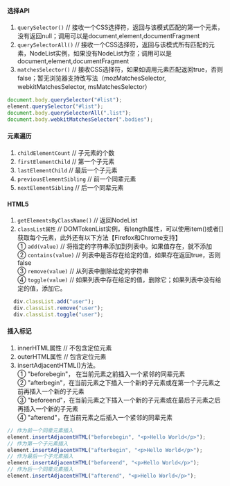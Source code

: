 #### 选择API
1. `querySelector()` // 接收一个CSS选择符，返回与该模式匹配的第一个元素，没有返回null；调用可以是document,element,documentFragment
2. `querySelectorAll()` // 接收一个CSS选择符，返回与该模式所有匹配的元素，NodeList实例，如果没有NodeList为空；调用可以是document,element,documentFragment
3. `matchesSelector()` // 接收CSS选择符，如果如调用元素匹配返回true，否则false；暂无浏览器支持改写法（mozMatchesSelector, webkitMatchesSelector, msMatchesSelector）
```javascript
document.body.querySelector("#list");
element.querySelector("#list");
document.body.querySelectorAll(".list");
document.body.webkitMatchesSelector(".bodies");
```
#### 元素遍历  
1. `childElementCount` // 子元素的个数 
2. `firstElementChild` // 第一个子元素
3. `lastElementChild` // 最后一个子元素
4. `previousElementSibling` // 前一个同辈元素
5. `nextElementSibling` // 后一个同辈元素

#### HTML5
1. `getElementsByClassName()` // 返回NodeList
2. `classList属性` // DOMTokenList实例，有length属性，可以使用item()或者[]获取每个元素，此外还有以下方法【Firefox和Chrome支持】  
  ① `add(value)` // 将指定的字符串添加到列表中。如果值存在，就不添加  
  ② `contains(value)` // 列表中是否存在给定的值，如果存在返回true，否则false  
  ③ `remove(value)` // 从列表中删除给定的字符串  
  ④ `toggle(value)` // 如果列表中存在给定的值，删除它；如果列表中没有给定的值，添加它。  

```javascript
  div.classList.add("user");
  div.classList.remove("user");
  div.classList.toggle("user");
```
#### 插入标记
1. innerHTML属性 // 不包含定位元素
2. outerHTML属性 // 包含定位元素
3. insertAdjacentHTML()方法。  
  ① "beforebegin"， 在当前元素之前插入一个紧邻的同辈元素  
  ② "afterbegin"，在当前元素之下插入一个新的子元素或在第一个子元素之前再插入一个新的子元素  
  ③ "beforeend"，在当前元素之下插入一个新的子元素或在最后子元素之后再插入一个新的子元素  
  ④ "afterend"，在当前元素之后插入一个紧邻的同辈元素  
```javascript
// 作为前一个同辈元素插入
element.insertAdjacentHTML("beforebegin", "<p>Hello World</p>");
// 作为第一个子元素插入
element.insertAdjacentHTML("afterbegin", "<p>Hello World</p>");
// 作为最后一个子元素插入
element.insertAdjacentHTML("beforeend", "<p>Hello World</p>");
// 作为后一个同辈元素插入
element.insertAdjacentHTML("afterend", "<p>Hello World</p>");
```
